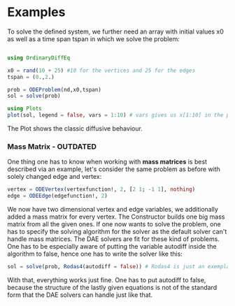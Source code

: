 # Examples

To solve the defined system,
we further need an array with initial values x0 as well as a time span tspan in which we solve the problem:

```julia

using OrdinaryDiffEq

x0 = rand(10 + 25) #10 for the vertices and 25 for the edges
tspan = (0.,2.)

prob = ODEProblem(nd,x0,tspan)
sol = solve(prob)

using Plots
plot(sol, legend = false, vars = 1:10) # vars gives us x[1:10] in the plot
```

The Plot shows the classic diffusive behaviour.

### Mass Matrix - OUTDATED

One thing one has to know when working with **mass matrices** is best described via an example, let's consider
the same problem as before with solely changed edge and vertex:

```julia
vertex = ODEVertex(vertexfunction!, 2, [2 1; -1 1], nothing)
edge = ODEEdge(edgefunction!, 2)
```

We now have two dimensional vertex and edge variables, we additionally added a mass matrix for every vertex. The Constructor builds one
big mass matrix from all the given ones. If one now wants to solve the problem, one has to specify the solving algorithm for the solver as the
default solver can't handle mass matrices. The DAE solvers are fit for these kind of problems. One has to be especially aware of putting the variable autodiff inside the algorithm to false, hence one has to write the solver like this:

```julia
sol = solve(prob, Rodas4(autodiff = false)) # Rodas4 is just an exemplary DAE solving algorithm, there are many more.#
```

With that, everything works just fine. One has to put autodiff to false, because the structure of the lastly given equations is not of the standard form that the DAE solvers can handle just like that.

